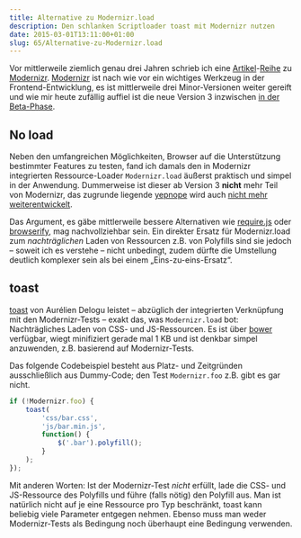 ```yaml
---
title: Alternative zu Modernizr.load
description: Den schlanken Scriptloader toast mit Modernizr nutzen
date: 2015-03-01T13:11:00+01:00
slug: 65/Alternative-zu-Modernizr.load
---
```


Vor mittlerweile ziemlich genau drei Jahren schrieb ich eine [Artikel](/archiv/25/Modernizr-Grundlagen.html)\-[Reihe](/archiv/26/Modernizr-Load.html) zu [Modernizr](/archiv/27/Modernizr-API.html). [Modernizr](http://modernizr.com) ist nach wie vor ein wichtiges Werkzeug in der Frontend-Entwicklung, es ist mittlerweile drei Minor-Versionen weiter gereift und wie mir heute zufällig auffiel ist die neue Version 3 inzwischen [in der Beta-Phase](http://v3.modernizr.com).

## No load

Neben den umfangreichen Möglichkeiten, Browser auf die Unterstützung bestimmter Features zu testen, fand ich damals den in Modernizr integrierten Ressource-Loader `Modernizr.load` äußerst praktisch und simpel in der Anwendung. Dummerweise ist dieser ab Version 3 **nicht** mehr Teil von Modernizr, das zugrunde liegende [yepnope](http://yepnopejs.com) wird auch [nicht mehr weiterentwickelt](https://github.com/SlexAxton/yepnope.js#deprecation-notice).

Das Argument, es gäbe mittlerweile bessere Alternativen wie [require.js](http://requirejs.org) oder [browserify](http://browserify.org), mag nachvollziehbar sein. Ein direkter Ersatz für Modernizr.load zum _nachträglichen_ Laden von Ressourcen z.B. von Polyfills sind sie jedoch – soweit ich es verstehe – nicht unbedingt, zudem dürfte die Umstellung deutlich komplexer sein als bei einem „Eins-zu-eins-Ersatz“.

## toast

[toast](https://github.com/pyrsmk/toast) von Aurélien Delogu leistet – abzüglich der integrierten Verknüpfung mit den Modernizr-Tests – exakt das, was `Modernizr.load` bot: Nachträgliches Laden von CSS- und JS-Ressourcen. Es ist über [bower](http://bower.io) verfügbar, wiegt minifiziert gerade mal 1 KB und ist denkbar simpel anzuwenden, z.B. basierend auf Modernizr-Tests.

Das folgende Codebeispiel besteht aus Platz- und Zeitgründen ausschließlich aus Dummy-Code; den Test `Modernizr.foo` z.B. gibt es gar nicht.

```js
if (!Modernizr.foo) {
    toast(
        'css/bar.css',
        'js/bar.min.js',
        function() {
            $('.bar').polyfill();
        }
    );
});
```

Mit anderen Worten: Ist der Modernizr-Test _nicht_ erfüllt, lade die CSS- und JS-Ressource des Polyfills und führe (falls nötig) den Polyfill aus. Man ist natürlich nicht auf je eine Ressource pro Typ beschränkt, toast kann beliebig viele Parameter entgegen nehmen. Ebenso muss man weder Modernizr-Tests als Bedingung noch überhaupt eine Bedingung verwenden.
